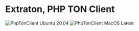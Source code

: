 # Extraton, PHP TON Client
 
![PhpTonClient Ubuntu 20.04](https://github.com/extraton/php-ton-client/workflows/PhpTonClient%20Ubuntu%2020.04/badge.svg)
![PhpTonClient MacOS Latest](https://github.com/extraton/php-ton-client/workflows/PhpTonClient%20MacOS%20Latest/badge.svg)
